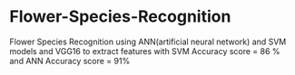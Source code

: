 # Flower-Species-Recognition
Flower Species Recognition using ANN(artificial neural network) and SVM models and  VGG16 to extract features with SVM Accuracy score = 86 % and ANN Accuracy score = 91%
